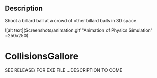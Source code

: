 ## Description

Shoot a billard ball at a crowd of other billard balls in 3D space.

![alt text](Screenshots/animation.gif "Animation of Physics Simulation" =250x250)


# CollisionsGallore

SEE RELEASE/ FOR EXE FILE ...DESCRIPTION TO COME
